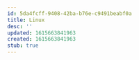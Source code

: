 ```yaml
---
id: 5da4fcff-9408-42ba-b76e-c9491beabf0a
title: Linux
desc: ''
updated: 1615663841963
created: 1615663841963
stub: true
---
```


